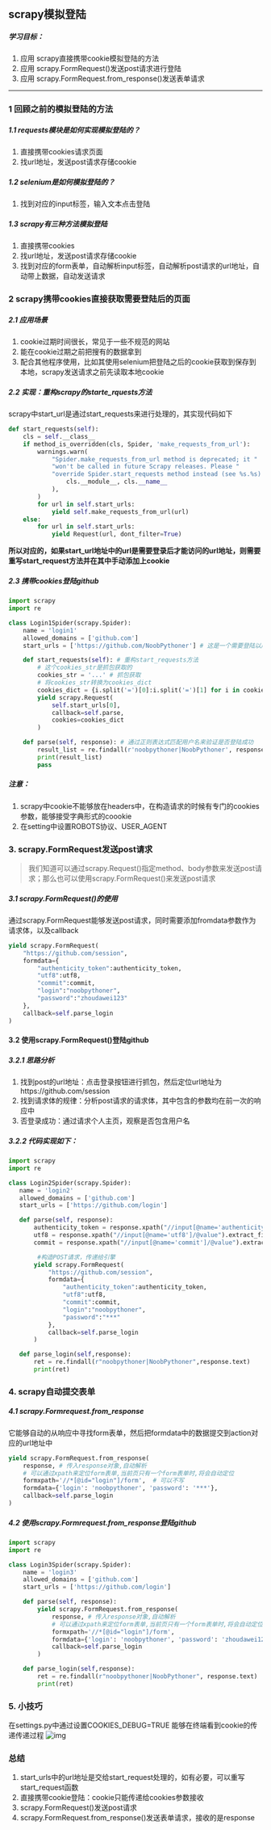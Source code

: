 ## scrapy模拟登陆

##### 学习目标：

1. 应用 scrapy直接携带cookie模拟登陆的方法
2. 应用 scrapy.FormRequest()发送post请求进行登陆
3. 应用 scrapy.FormRequest.from_response()发送表单请求

------

### 1 回顾之前的模拟登陆的方法

##### 1.1 requests模块是如何实现模拟登陆的？

1. 直接携带cookies请求页面
2. 找url地址，发送post请求存储cookie

##### 1.2 selenium是如何模拟登陆的？

1. 找到对应的input标签，输入文本点击登陆

##### 1.3 scrapy有三种方法模拟登陆

1. 直接携带cookies
2. 找url地址，发送post请求存储cookie
3. 找到对应的form表单，自动解析input标签，自动解析post请求的url地址，自动带上数据，自动发送请求

### 2 scrapy携带cookies直接获取需要登陆后的页面

##### 2.1 应用场景

1. cookie过期时间很长，常见于一些不规范的网站
2. 能在cookie过期之前把搜有的数据拿到
3. 配合其他程序使用，比如其使用selenium把登陆之后的cookie获取到保存到本地，scrapy发送请求之前先读取本地cookie

##### 2.2 实现：重构scrapy的starte_rquests方法

scrapy中start_url是通过start_requests来进行处理的，其实现代码如下

```python
def start_requests(self):
    cls = self.__class__
    if method_is_overridden(cls, Spider, 'make_requests_from_url'):
        warnings.warn(
            "Spider.make_requests_from_url method is deprecated; it "
            "won't be called in future Scrapy releases. Please "
            "override Spider.start_requests method instead (see %s.%s)." % (
                cls.__module__, cls.__name__
            ),
        )
        for url in self.start_urls:
            yield self.make_requests_from_url(url)
    else:
        for url in self.start_urls:
            yield Request(url, dont_filter=True)
```

**所以对应的，如果start_url地址中的url是需要登录后才能访问的url地址，则需要重写start_request方法并在其中手动添加上cookie**

##### 2.3 携带cookies登陆github

```python
import scrapy
import re

class Login1Spider(scrapy.Spider):
    name = 'login1'
    allowed_domains = ['github.com']
    start_urls = ['https://github.com/NoobPythoner'] # 这是一个需要登陆以后才能访问的页面

    def start_requests(self): # 重构start_requests方法
        # 这个cookies_str是抓包获取的
        cookies_str = '...' # 抓包获取
        # 将cookies_str转换为cookies_dict
        cookies_dict = {i.split('=')[0]:i.split('=')[1] for i in cookies_str.split('; ')}
        yield scrapy.Request(
            self.start_urls[0],
            callback=self.parse,
            cookies=cookies_dict
        )

    def parse(self, response): # 通过正则表达式匹配用户名来验证是否登陆成功
        result_list = re.findall(r'noobpythoner|NoobPythoner', response.body.decode())
        print(result_list)
        pass
```

##### 注意：

1. scrapy中cookie不能够放在headers中，在构造请求的时候有专门的cookies参数，能够接受字典形式的coookie
2. 在setting中设置ROBOTS协议、USER_AGENT

### 3. scrapy.FormRequest发送post请求

> 我们知道可以通过scrapy.Request()指定method、body参数来发送post请求；那么也可以使用scrapy.FormRequest()来发送post请求

##### 3.1 scrapy.FormRequest()的使用

通过scrapy.FormRequest能够发送post请求，同时需要添加fromdata参数作为请求体，以及callback

```python
yield scrapy.FormRequest(
    "https://github.com/session",
    formdata={
        "authenticity_token":authenticity_token,
        "utf8":utf8,
        "commit":commit,
        "login":"noobpythoner",
        "password":"zhoudawei123"
    },
    callback=self.parse_login
)
```

#### 3.2 使用scrapy.FormRequest()登陆github

##### 3.2.1 思路分析

1. 找到post的url地址：点击登录按钮进行抓包，然后定位url地址为https://github.com/session
2. 找到请求体的规律：分析post请求的请求体，其中包含的参数均在前一次的响应中
3. 否登录成功：通过请求个人主页，观察是否包含用户名

##### 3.2.2 代码实现如下：

```python
import scrapy
import re

class Login2Spider(scrapy.Spider):
   name = 'login2'
   allowed_domains = ['github.com']
   start_urls = ['https://github.com/login']

   def parse(self, response):
       authenticity_token = response.xpath("//input[@name='authenticity_token']/@value").extract_first()
       utf8 = response.xpath("//input[@name='utf8']/@value").extract_first()
       commit = response.xpath("//input[@name='commit']/@value").extract_first()

        #构造POST请求，传递给引擎
       yield scrapy.FormRequest(
           "https://github.com/session",
           formdata={
               "authenticity_token":authenticity_token,
               "utf8":utf8,
               "commit":commit,
               "login":"noobpythoner",
               "password":"***"
           },
           callback=self.parse_login
       )

   def parse_login(self,response):
       ret = re.findall(r"noobpythoner|NoobPythoner",response.text)
       print(ret)
```

### 4. scrapy自动提交表单

##### 4.1 scrapy.Formrequest.from_response

它能够自动的从响应中寻找form表单，然后把formdata中的数据提交到action对应的url地址中

```python
yield scrapy.FormRequest.from_response(
    response, # 传入response对象,自动解析
    # 可以通过xpath来定位form表单,当前页只有一个form表单时,将会自动定位
    formxpath='//*[@id="login"]/form',  # 可以不写
    formdata={'login': 'noobpythoner', 'password': '***'},
    callback=self.parse_login
)
```

##### 4.2 使用scrapy.Formrequest.from_response登陆github

```python
import scrapy
import re

class Login3Spider(scrapy.Spider):
    name = 'login3'
    allowed_domains = ['github.com']
    start_urls = ['https://github.com/login']

    def parse(self, response):
        yield scrapy.FormRequest.from_response(
            response, # 传入response对象,自动解析
            # 可以通过xpath来定位form表单,当前页只有一个form表单时,将会自动定位
            formxpath='//*[@id="login"]/form', 
            formdata={'login': 'noobpythoner', 'password': 'zhoudawei123'},
            callback=self.parse_login
        )

    def parse_login(self,response):
        ret = re.findall(r"noobpythoner|NoobPythoner", response.text)
        print(ret)
```

### 5. 小技巧

在settings.py中通过设置COOKIES_DEBUG=TRUE 能够在终端看到cookie的传递传递过程 ![img](../images/scrapy-login-1.png)

### 总结

1. start_urls中的url地址是交给start_request处理的，如有必要，可以重写start_request函数
2. 直接携带cookie登陆：cookie只能传递给cookies参数接收
3. scrapy.FormRequest()发送post请求
4. scrapy.FormRequest.from_response()发送表单请求，接收的是response
